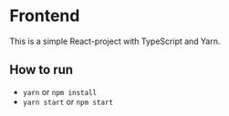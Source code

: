 # Frontend

This is a simple React-project with TypeScript and Yarn.

## How to run

- `yarn` or `npm install`
- `yarn start` or `npm start`
